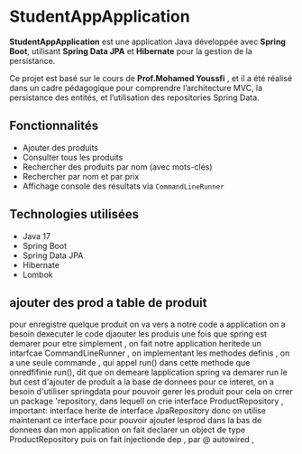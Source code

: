 # StudentAppApplication

**StudentAppApplication** est une application Java développée avec **Spring Boot**, utilisant **Spring Data JPA** et **Hibernate** pour la gestion de la persistance.

Ce projet est basé sur le cours de **Prof.Mohamed Youssfi** , et il a été réalisé dans un cadre pédagogique pour comprendre l’architecture MVC, la persistance des entités, et l’utilisation des repositories Spring Data.

##  Fonctionnalités

- Ajouter des produits
- Consulter tous les produits
- Rechercher des produits par nom (avec mots-clés)
- Rechercher par nom et par prix
- Affichage console des résultats via `CommandLineRunner`

## Technologies utilisées

- Java 17
- Spring Boot
- Spring Data JPA
- Hibernate
- Lombok
## ajouter des prod a table de produit 
  
pour enregistre quelque produit on va vers a notre code a application 
on a besoin dexecuter le code djaouter les produis une fois que spring est demarer
pour etre simplement , on fait notre application heritede un intarfcae CommandLineRunner , on implementant les methodes definis , on a une seule commande , qui appel run()
dans cette methode que onredfifinie run(), dit que on demeare lapplication spring va demarer run
le but cest d'ajouter de produit a la base de donnees 
pour ce interet, on a besoin d'utiliser springdata pour pouvoir gerer les produit
pour cela on crrer un package  'repository, dans lequell on crie interface ProductRepository , 
important: interface herite de interface JpaRepository
donc on utilise maintenant ce interface pour pouvoir ajouter lesprod dans la bas de donnees dan mon application 
on fait declarer un  object de type ProductRepository puis on fait injectionde dep , par @ autowired
,

## 

